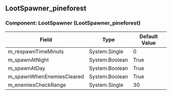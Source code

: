 ## LootSpawner_pineforest

### Component: LootSpawner (LootSpawner_pineforest)

|Field|Type|Default Value|
|---|---|---|
|m_respawnTimeMinuts|System.Single|0|
|m_spawnAtNight|System.Boolean|True|
|m_spawnAtDay|System.Boolean|True|
|m_spawnWhenEnemiesCleared|System.Boolean|True|
|m_enemiesCheckRange|System.Single|30|

